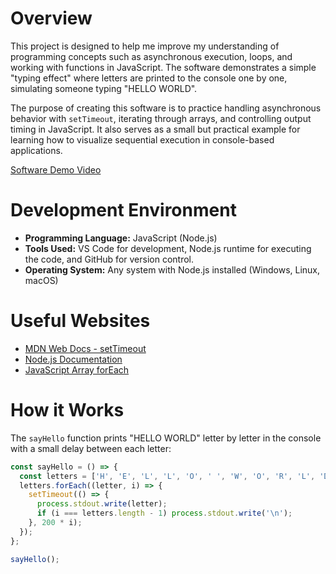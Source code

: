 # Overview

This project is designed to help me improve my understanding of programming concepts such as asynchronous execution, loops, and working with functions in JavaScript. The software demonstrates a simple "typing effect" where letters are printed to the console one by one, simulating someone typing "HELLO WORLD".

The purpose of creating this software is to practice handling asynchronous behavior with `setTimeout`, iterating through arrays, and controlling output timing in JavaScript. It also serves as a small but practical example for learning how to visualize sequential execution in console-based applications.

[Software Demo Video](http://youtube.link.goes.here)

# Development Environment

- **Programming Language:** JavaScript (Node.js)
- **Tools Used:** VS Code for development, Node.js runtime for executing the code, and GitHub for version control.
- **Operating System:** Any system with Node.js installed (Windows, Linux, macOS)

# Useful Websites

- [MDN Web Docs - setTimeout](https://developer.mozilla.org/en-US/docs/Web/API/setTimeout)
- [Node.js Documentation](https://nodejs.org/en/docs/)
- [JavaScript Array forEach](https://developer.mozilla.org/en-US/docs/Web/JavaScript/Reference/Global_Objects/Array/forEach)

# How it Works

The `sayHello` function prints "HELLO WORLD" letter by letter in the console with a small delay between each letter:

```js
const sayHello = () => {
  const letters = ['H', 'E', 'L', 'L', 'O', ' ', 'W', 'O', 'R', 'L', 'D'];
  letters.forEach((letter, i) => {
    setTimeout(() => {
      process.stdout.write(letter);
      if (i === letters.length - 1) process.stdout.write('\n');
    }, 200 * i);
  });
};

sayHello();
```
